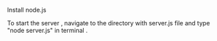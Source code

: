 Install node.js

To start the server , navigate to the directory with server.js file and type "node server.js" in terminal .
